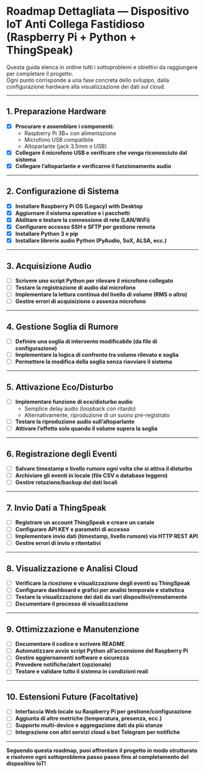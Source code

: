 # Roadmap Dettagliata — Dispositivo IoT Anti Collega Fastidioso (Raspberry Pi + Python + ThingSpeak)

Questa guida elenca in ordine tutti i sottoproblemi e obiettivi da raggiungere per completare il progetto.  
Ogni punto corrisponde a una fase concreta dello sviluppo, dalla configurazione hardware alla visualizzazione dei dati sul cloud.

---

## 1. Preparazione Hardware

- [X] **Procurare e assemblare i componenti:**
  - Raspberry Pi 3B+ con alimentazione
  - Microfono USB compatibile
  - Altoparlante (jack 3.5mm o USB)
- [X] **Collegare il microfono USB e verificare che venga riconosciuto dal sistema**
- [X] **Collegare l’altoparlante e verificarne il funzionamento audio**

---

## 2. Configurazione di Sistema

- [X] **Installare Raspberry Pi OS (Legacy) with Desktop**
- [X] **Aggiornare il sistema operativo e i pacchetti**
- [X] **Abilitare e testare la connessione di rete (LAN/WiFi)**
- [X] **Configurare accesso SSH e SFTP per gestione remota**
- [X] **Installare Python 3 e pip**
- [X] **Installare librerie audio Python (PyAudio, SoX, ALSA, ecc.)**

---

## 3. Acquisizione Audio

- [ ] **Scrivere uno script Python per rilevare il microfono collegato**
- [ ] **Testare la registrazione di audio dal microfono**
- [ ] **Implementare la lettura continua del livello di volume (RMS o altro)**
- [ ] **Gestire errori di acquisizione o assenza microfono**

---

## 4. Gestione Soglia di Rumore

- [ ] **Definire una soglia di intervento modificabile (da file di configurazione)**
- [ ] **Implementare la logica di confronto tra volume rilevato e soglia**
- [ ] **Permettere la modifica della soglia senza riavviare il sistema**

---

## 5. Attivazione Eco/Disturbo

- [ ] **Implementare funzione di eco/disturbo audio**
  - Semplice delay audio (loopback con ritardo)
  - Alternativamente, riproduzione di un suono pre-registrato
- [ ] **Testare la riproduzione audio sull’altoparlante**
- [ ] **Attivare l’effetto solo quando il volume supera la soglia**

---

## 6. Registrazione degli Eventi

- [ ] **Salvare timestamp e livello rumore ogni volta che si attiva il disturbo**
- [ ] **Archiviare gli eventi in locale (file CSV o database leggero)**
- [ ] **Gestire rotazione/backup dei dati locali**

---

## 7. Invio Dati a ThingSpeak

- [ ] **Registrare un account ThingSpeak e creare un canale**
- [ ] **Configurare API KEY e parametri di accesso**
- [ ] **Implementare invio dati (timestamp, livello rumore) via HTTP REST API**
- [ ] **Gestire errori di invio e ritentativi**

---

## 8. Visualizzazione e Analisi Cloud

- [ ] **Verificare la ricezione e visualizzazione degli eventi su ThingSpeak**
- [ ] **Configurare dashboard e grafici per analisi temporale e statistica**
- [ ] **Testare la visualizzazione dei dati da vari dispositivi/remotamente**
- [ ] **Documentare il processo di visualizzazione**

---

## 9. Ottimizzazione e Manutenzione

- [ ] **Documentare il codice e scrivere README**
- [ ] **Automatizzare avvio script Python all’accensione del Raspberry Pi**
- [ ] **Gestire aggiornamenti software e sicurezza**
- [ ] **Prevedere notifiche/alert (opzionale)**
- [ ] **Testare e validare tutto il sistema in condizioni reali**

---

## 10. Estensioni Future (Facoltative)

- [ ] **Interfaccia Web locale su Raspberry Pi per gestione/configurazione**
- [ ] **Aggiunta di altre metriche (temperatura, presenza, ecc.)**
- [ ] **Supporto multi-device e aggregazione dati da più stanze**
- [ ] **Integrazione con altri servizi cloud o bot Telegram per notifiche**

---

**Seguendo questa roadmap, puoi affrontare il progetto in modo strutturato e risolvere ogni sottoproblema passo passo fino al completamento del dispositivo IoT!**
